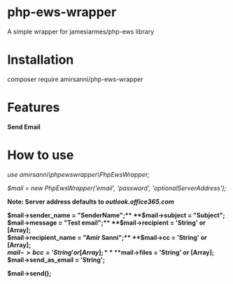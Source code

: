# php-ews-wrapper
A simple wrapper for jamesiarmes/php-ews library


# Installation
composer require amirsanni/php-ews-wrapper


# Features
**Send Email**


# How to use
_use amirsanni\phpewswrapper\PhpEwsWrapper;_

_$mail = new PhpEwsWrapper('email', 'password', 'optionalServerAddress');_

**Note: Server address defaults to _outlook.office365.com_**

**$mail->sender_name = "SenderName";**  
**$mail->subject = "Subject";**  
**$mail->message = "Test email";**  
**$mail->recipient = 'String' or [Array];**  
**$mail->recipient_name = "Amir Sanni";**  
**$mail->cc = 'String' or [Array];**  
**$mail->bcc = 'String' or [Array];**  
**$mail->files = 'String' or [Array];**  
**$mail->send_as_email = 'String';**  

**$mail->send();**  